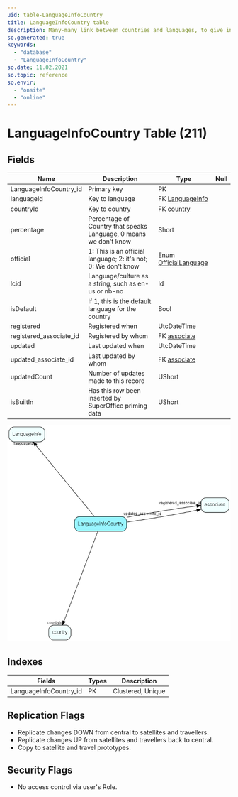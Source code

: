 ```yaml
---
uid: table-LanguageInfoCountry
title: LanguageInfoCountry table
description: Many-many link between countries and languages, to give intelligent choices for language
so.generated: true
keywords:
  - "database"
  - "LanguageInfoCountry"
so.date: 11.02.2021
so.topic: reference
so.envir:
  - "onsite"
  - "online"
---
```


# LanguageInfoCountry Table (211)

## Fields

| Name | Description | Type | Null |
|------|-------------|------|:----:|
|LanguageInfoCountry\_id|Primary key|PK| |
|languageId|Key to language|FK [LanguageInfo](languageinfo.md)| |
|countryId|Key to country|FK [country](country.md)| |
|percentage|Percentage of Country that speaks Language, 0 means we don&apos;t know|Short| |
|official|1: This is an official language; 2: it&apos;s not; 0: We don&apos;t know|Enum [OfficialLanguage](enums/officiallanguage.md)| |
|lcid|Language/culture as a string, such as en-us or nb-no|Id| |
|isDefault|If 1, this is the default language for the country|Bool| |
|registered|Registered when|UtcDateTime| |
|registered\_associate\_id|Registered by whom|FK [associate](associate.md)| |
|updated|Last updated when|UtcDateTime| |
|updated\_associate\_id|Last updated by whom|FK [associate](associate.md)| |
|updatedCount|Number of updates made to this record|UShort| |
|isBuiltIn|Has this row been inserted by SuperOffice priming data|UShort| |


![LanguageInfoCountry table relationship diagram](./media/LanguageInfoCountry.png)

## Indexes

| Fields | Types | Description |
|--------|-------|-------------|
|LanguageInfoCountry\_id |PK |Clustered, Unique |

## Replication Flags

* Replicate changes DOWN from central to satellites and travellers.
* Replicate changes UP from satellites and travellers back to central.
* Copy to satellite and travel prototypes.

## Security Flags

* No access control via user's Role.

